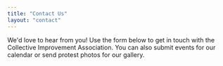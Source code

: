 ```yaml
---
title: "Contact Us"
layout: "contact"
---
```


We'd love to hear from you! Use the form below to get in touch with the Collective Improvement Association. You can also submit events for our calendar or send protest photos for our gallery.
